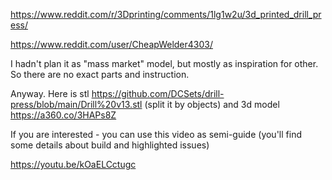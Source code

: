 https://www.reddit.com/r/3Dprinting/comments/1lg1w2u/3d_printed_drill_press/

https://www.reddit.com/user/CheapWelder4303/

I hadn't plan it as "mass market" model, but mostly as inspiration for other. So there are no exact parts and instruction.

Anyway. Here is stl https://github.com/DCSets/drill-press/blob/main/Drill%20v13.stl (split it by objects) and 3d model https://a360.co/3HAPs8Z

If you are interested - you can use this video as semi-guide (you'll find some details about build and highlighted issues)

https://youtu.be/kOaELCctugc
